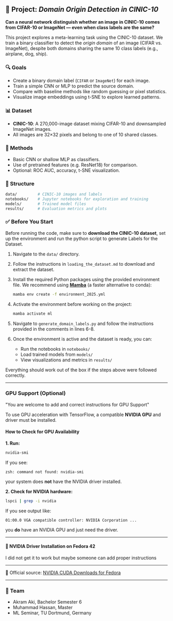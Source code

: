 ## 📘 Project: *Domain Origin Detection in CINIC-10*

**Can a neural network distinguish whether an image in CINIC-10 comes from CIFAR-10 or ImageNet — even when class labels are the same?**

This project explores a meta-learning task using the CINIC-10 dataset. We train a binary classifier to detect the *origin domain* of an image (CIFAR vs. ImageNet), despite both domains sharing the same 10 class labels (e.g., airplane, dog, ship).

### 🔍 Goals

* Create a binary domain label (`CIFAR` or `ImageNet`) for each image.
* Train a simple CNN or MLP to predict the source domain.
* Compare with baseline methods like random guessing or pixel statistics.
* Visualize image embeddings using t-SNE to explore learned patterns.

### 📊 Dataset

* **CINIC-10**: A 270,000-image dataset mixing CIFAR-10 and downsampled ImageNet images.
* All images are 32×32 pixels and belong to one of 10 shared classes.

### 🧠 Methods

* Basic CNN or shallow MLP as classifiers.
* Use of pretrained features (e.g. ResNet18) for comparison.
* Optional: ROC AUC, accuracy, t-SNE visualization.

### 📁 Structure

```bash
data/         # CINIC-10 images and labels
notebooks/    # Jupyter notebooks for exploration and training
models/       # Trained model files
results/      # Evaluation metrics and plots
```

### ✅ Before You Start

Before running the code, make sure to **download the CINIC-10 dataset**, set up the environment and run the python script to generate Labels for the Dataset.

1. Navigate to the `data/` directory.

2. Follow the instructions in `loading_the_dataset.md` to download and extract the dataset.

3. Install the required Python packages using the provided environment file.
   We recommend using **[Mamba](https://github.com/conda-forge/miniforge)** (a faster alternative to conda):

   ```bash
   mamba env create -f environment_2025.yml
   ```

4. Activate the environment before working on the project:

   ```bash
   mamba activate ml
   ```

5. Navigate to `generate_domain_labels.py` and follow the instructions provided in the comments in lines 6-8.

6. Once the environment is active and the dataset is ready, you can:

   * Run the notebooks in `notebooks/`
   * Load trained models from `models/`
   * View visualizations and metrics in `results/`

Everything should work out of the box if the steps above were followed correctly.


---

### GPU Support (Optional)
"You are welcome to add and correct instructions for GPU Support"

To use GPU acceleration with TensorFlow, a compatible **NVIDIA GPU** and driver must be installed.

#### How to Check for GPU Availability

**1. Run:**

```bash
nvidia-smi
```

If you see:

```
zsh: command not found: nvidia-smi
```

your system does **not** have the NVIDIA driver installed.

**2. Check for NVIDIA hardware:**

```bash
lspci | grep -i nvidia
```

If you see output like:

```
01:00.0 VGA compatible controller: NVIDIA Corporation ...
```

you **do** have an NVIDIA GPU and just need the driver.

---

#### 🐧 NVIDIA Driver Installation on Fedora 42 

I did not get it to work but maybe someone can add proper instructions

---

📎 Official source:
[NVIDIA CUDA Downloads for Fedora](https://developer.nvidia.com/cuda-downloads?target_os=Linux&target_arch=x86_64&Distribution=Fedora&target_version=41&target_type=rpm_network)

---


### 👥 Team

* Akram Aki, Bachelor Semester 6
* Muhammad Hassan, Master 
* ML Seminar, TU Dortmund, Germany
